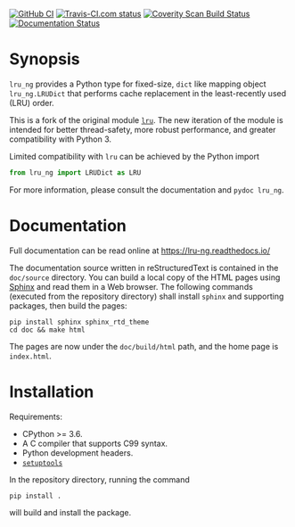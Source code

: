 <!--
vim: spell spelllang=en
-->
[![GitHub CI](https://github.com/congma/lru_ng/actions/workflows/main.yml/badge.svg)](https://github.com/congma/lru_ng/actions/workflows/main.yml)
[![Travis-CI.com status](https://travis-ci.com/congma/lru_ng.svg?branch=devel)](https://travis-ci.com/congma/lru_ng)
[![Coverity Scan Build Status](https://scan.coverity.com/projects/22804/badge.svg)](https://scan.coverity.com/projects/congma-lru_ng)
[![Documentation Status](https://readthedocs.org/projects/lru-ng/badge/?version=latest)](https://lru-ng.readthedocs.io/en/latest/)


Synopsis
========

`lru_ng` provides a Python type for fixed-size, ``dict`` like mapping object
`lru_ng.LRUDict` that performs cache replacement in the least-recently used
(LRU) order.

This is a fork of the original module
[`lru`](https://github.com/amitdev/lru-dict). The new iteration of the module
is intended for better thread-safety, more robust performance, and greater
compatibility with Python 3.

Limited compatibility with `lru` can be achieved by the Python import

```python
from lru_ng import LRUDict as LRU
```

For more information, please consult the documentation and `pydoc lru_ng`.


Documentation
=============

Full documentation can be read online at https://lru-ng.readthedocs.io/

The documentation source written in reStructuredText is contained in the
`doc/source` directory. You can build a local copy of the HTML pages using
[Sphinx](https://www.sphinx-doc.org/en/master/) and read them in a Web browser.
The following commands (executed from the repository directory) shall install
`sphinx` and supporting packages, then build the pages:

```shell
pip install sphinx sphinx_rtd_theme
cd doc && make html
```

The pages are now under the `doc/build/html` path, and the home page is
`index.html`.


Installation
============

Requirements:

- CPython >= 3.6.
- A C compiler that supports C99 syntax.
- Python development headers.
- [`setuptools`](https://github.com/pypa/setuptools)

In the repository directory, running the command

```shell
pip install .
```

will build and install the package.
